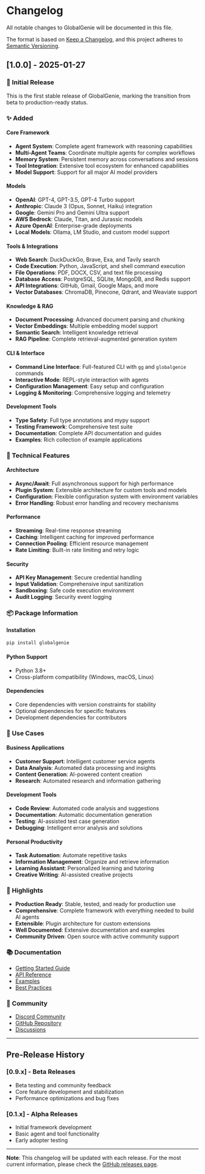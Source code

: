 # Changelog

All notable changes to GlobalGenie will be documented in this file.

The format is based on [Keep a Changelog](https://keepachangelog.com/en/1.0.0/),
and this project adheres to [Semantic Versioning](https://semver.org/spec/v2.0.0.html).

## [1.0.0] - 2025-01-27

### 🎉 Initial Release

This is the first stable release of GlobalGenie, marking the transition from beta to production-ready status.

### ✨ Added

#### Core Framework
- **Agent System**: Complete agent framework with reasoning capabilities
- **Multi-Agent Teams**: Coordinate multiple agents for complex workflows
- **Memory System**: Persistent memory across conversations and sessions
- **Tool Integration**: Extensive tool ecosystem for enhanced capabilities
- **Model Support**: Support for all major AI model providers

#### Models
- **OpenAI**: GPT-4, GPT-3.5, GPT-4 Turbo support
- **Anthropic**: Claude 3 (Opus, Sonnet, Haiku) integration
- **Google**: Gemini Pro and Gemini Ultra support
- **AWS Bedrock**: Claude, Titan, and Jurassic models
- **Azure OpenAI**: Enterprise-grade deployments
- **Local Models**: Ollama, LM Studio, and custom model support

#### Tools & Integrations
- **Web Search**: DuckDuckGo, Brave, Exa, and Tavily search
- **Code Execution**: Python, JavaScript, and shell command execution
- **File Operations**: PDF, DOCX, CSV, and text file processing
- **Database Access**: PostgreSQL, SQLite, MongoDB, and Redis support
- **API Integrations**: GitHub, Gmail, Google Maps, and more
- **Vector Databases**: ChromaDB, Pinecone, Qdrant, and Weaviate support

#### Knowledge & RAG
- **Document Processing**: Advanced document parsing and chunking
- **Vector Embeddings**: Multiple embedding model support
- **Semantic Search**: Intelligent knowledge retrieval
- **RAG Pipeline**: Complete retrieval-augmented generation system

#### CLI & Interface
- **Command Line Interface**: Full-featured CLI with `gg` and `globalgenie` commands
- **Interactive Mode**: REPL-style interaction with agents
- **Configuration Management**: Easy setup and configuration
- **Logging & Monitoring**: Comprehensive logging and telemetry

#### Development Tools
- **Type Safety**: Full type annotations and mypy support
- **Testing Framework**: Comprehensive test suite
- **Documentation**: Complete API documentation and guides
- **Examples**: Rich collection of example applications

### 🔧 Technical Features

#### Architecture
- **Async/Await**: Full asynchronous support for high performance
- **Plugin System**: Extensible architecture for custom tools and models
- **Configuration**: Flexible configuration system with environment variables
- **Error Handling**: Robust error handling and recovery mechanisms

#### Performance
- **Streaming**: Real-time response streaming
- **Caching**: Intelligent caching for improved performance
- **Connection Pooling**: Efficient resource management
- **Rate Limiting**: Built-in rate limiting and retry logic

#### Security
- **API Key Management**: Secure credential handling
- **Input Validation**: Comprehensive input sanitization
- **Sandboxing**: Safe code execution environment
- **Audit Logging**: Security event logging

### 📦 Package Information

#### Installation
```bash
pip install globalgenie
```

#### Python Support
- Python 3.8+
- Cross-platform compatibility (Windows, macOS, Linux)

#### Dependencies
- Core dependencies with version constraints for stability
- Optional dependencies for specific features
- Development dependencies for contributors

### 🎯 Use Cases

#### Business Applications
- **Customer Support**: Intelligent customer service agents
- **Data Analysis**: Automated data processing and insights
- **Content Generation**: AI-powered content creation
- **Research**: Automated research and information gathering

#### Development Tools
- **Code Review**: Automated code analysis and suggestions
- **Documentation**: Automatic documentation generation
- **Testing**: AI-assisted test case generation
- **Debugging**: Intelligent error analysis and solutions

#### Personal Productivity
- **Task Automation**: Automate repetitive tasks
- **Information Management**: Organize and retrieve information
- **Learning Assistant**: Personalized learning and tutoring
- **Creative Writing**: AI-assisted creative projects

### 🌟 Highlights

- **Production Ready**: Stable, tested, and ready for production use
- **Comprehensive**: Complete framework with everything needed to build AI agents
- **Extensible**: Plugin architecture for custom extensions
- **Well Documented**: Extensive documentation and examples
- **Community Driven**: Open source with active community support

### 📚 Documentation

- [Getting Started Guide](https://docs.globalgenie.com/getting-started)
- [API Reference](https://docs.globalgenie.com/api)
- [Examples](https://docs.globalgenie.com/examples)
- [Best Practices](https://docs.globalgenie.com/best-practices)

### 🤝 Community

- [Discord Community](https://discord.gg/globalgenie)
- [GitHub Repository](https://github.com/globalgenie-agi/globalgenie)
- [Discussions](https://github.com/globalgenie-agi/globalgenie/discussions)

---

## Pre-Release History

### [0.9.x] - Beta Releases
- Beta testing and community feedback
- Core feature development and stabilization
- Performance optimizations and bug fixes

### [0.1.x] - Alpha Releases
- Initial framework development
- Basic agent and tool functionality
- Early adopter testing

---

**Note**: This changelog will be updated with each release. For the most current information, please check the [GitHub releases page](https://github.com/globalgenie-agi/globalgenie/releases).